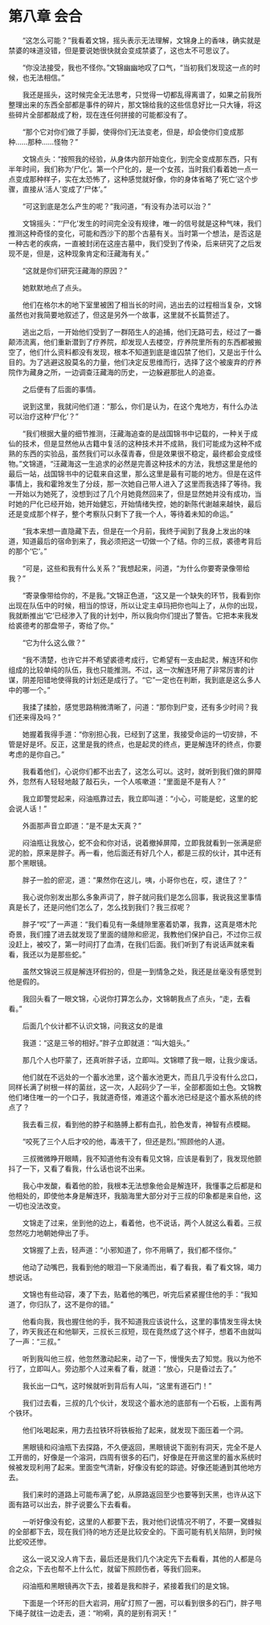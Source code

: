 # 第八章 会合


　　“这怎么可能？”我看着文锦，摇头表示无法理解，文锦身上的香味，确实就是禁婆的味道没错，但是要说她很快就会变成禁婆了，这也太不可思议了。

　　“你没法接受，我也不怪你。”文锦幽幽地叹了口气，“当初我们发现这一点的时候，也无法相信。”

　　我还是摇头，这时候完全无法思考，只觉得一切都乱得离谱了，如果之前我所整理出来的东西全部都是事件的碎片，那文锦给我的这些信息好比一只大锤，将这些碎片全部都敲成了粉，现在连任何拼接的可能都没有了。

　　“那个它对你们做了手脚，使得你们无法变老，但是，却会使你们变成那种……那种……怪物？”

　　文锦点头：“按照我的经验，从身体内部开始变化，到完全变成那东西，只有半年时间，我们称为‘尸化’。第一个尸化的，是一个女孩，当时我们看着她一点一点变成那种样子，实在太恐怖了，这种感觉就好像，你的身体省略了‘死亡’这个步骤，直接从‘活人’变成了‘尸体’。”

　　“可这到底是怎么产生的呢？”我问道，“有没有办法可以治？”

　　文锦摇头：“‘尸化’发生的时间完全没有规律，唯一的信号就是这种气味，我们推测这种奇怪的变化，可能和西沙下的那个古墓有关。当时第一个想法，是否这是一种古老的疾病，一直被封闭在这座古墓中，我们受到了传染，后来研究了之后发现不是，但是，这种现象肯定和汪藏海有关。”

　　“这就是你们研究汪藏海的原因？”

　　她默默地点了点头。

　　他们在格尔木的地下室里被困了相当长的时间，逃出去的过程相当复杂，文锦虽然也对我简要地叙述了，但这是另外一个故事，这里就不长篇赘述了。

　　逃出之后，一开始他们受到了一群陌生人的追捕，他们无路可去，经过了一番颠沛流离，他们重新潜到了疗养院，却发现人去楼空，疗养院里所有的东西都被搬空了，他们什么资料都没有发现，根本不知道到底是谁囚禁了他们，又是出于什么目的。为了逃避这股莫名的力量，他们决定反思维而行，选择了这个被废弃的疗养院作为藏身之所，一边调查汪藏海的历史，一边躲避那批人的追查。

　　之后便有了后面的事情。

　　说到这里，我就问他们道：“那么，你们是认为，在这个鬼地方，有什么办法可以治疗这种‘尸化’？”

　　“我们根据大量的细节推测，汪藏海追查的是战国锦书中记载的，一种关于成仙的技术，但是显然他从古籍中复活的这种技术并不成熟，我们可能成为这种不成熟的东西的实验品，虽然我们可以永葆青春，但是效果很不稳定，最终都会变成怪物。”文锦道，“汪藏海这一生追求的必然是完善这种技术的方法，我想这里是他的最后一站，战国锦书中的记载来自这里，那么这里是最有可能的地方。但是在这件事情上，我和霍玲发生了分歧，那一次她自己带人进入了这里而我选择了等待。我一开始以为她死了，没想到过了几个月她竟然回来了，但是显然她并没有成功，当时她的尸化已经开始，她开始健忘，开始情绪失控，她的新陈代谢越来越快，最后还是变成那个样子，整个考察队只剩下了我一个人，等待着未知的命运。”

　　“我本来想一直隐藏下去，但是在一个月前，我终于闻到了我身上发出的味道，知道最后的宿命到来了，我必须把这一切做一个了结。你的三叔，裘德考背后的那个‘它’。”

　　“可是，这些和我有什么关系？”我想起来，问道，“为什么你要寄录像带给我？”

　　“寄录像带给你的，不是我。”文锦正色道，“这又是一个缺失的环节，我看到你出现在队伍中的时候，相当的惊讶，所以让定主卓玛把你也叫上了，从你的出现，我就断推出‘它’已经渗入了我的计划中，所以我向你们提出了警告。它把本来我发给裘德考的那盘带子，寄给了你。”

　　“它为什么这么做？”

　　“我不清楚，也许它并不希望裘德考成行，它希望有一支由起灵，解连环和你组成的比较单纯的队伍，我也只能推测。不过，这一次解连环用了非常厉害的计谋，阴差阳错地使得我的计划还是成行了。“它”一定也在判断，我到底是这么多人中的哪一个。”

　　我揉了揉脸，感觉思路稍微清晰了，问道：“那你到尸变，还有多少时间？我们还来得及吗？”

　　她握着我得手道：“你别担心我，已经到了这里，我接受命运的一切安排，不管是好是坏。反正，这里是我的终点，也是起灵的终点，更是解连环的终点，你要考虑的是你自己。”

　　我看着他们，心说你们都不出去了，这怎么可以。这时，就听到我们做的屏障外，忽然有人轻轻地敲了敲石头，一个人咳嗽道：“里面是不是有人？”

　　我立即警觉起来，闷油瓶靠过去，我立即叫道：“小心，可能是蛇，这里的蛇会说人话！”

　　外面那声音立即道：“是不是太天真？”

　　闷油瓶让我放心，蛇不会和你对话，说着撤掉屏障，立即我就看到一张满是瘀泥的脸，原来是胖子。再一看，他后面还有好几个人，都是三叔的伙计，其中还有那个黑眼镜。

　　胖子一脸的瘀泥，道：“果然你在这儿，咦，小哥你也在，哎，逮住了？”

　　我心说你别发出那么多象声词了，胖子就问我们是怎么回事，我说我这里事情真是长了，还是问他们怎么了，怎么找到我们？我三叔呢？

　　胖子“哎”了一声道：“我们看见有一条缝隙里塞着奶罩，我靠，这真是塔木陀奇景，我们撞了进去就发现了里面的缝隙和瘀泥，我教他们保护自己，不过你三叔没赶上，被咬了，第一时间打了血清，在我们后面。我们听到了有说话声就来看看，我还以为是那些蛇。”

　　虽然文锦说三叔是解连环假扮的，但是一到情急之处，我还是丝毫没有感觉到他是假的。

　　我回头看了一眼文锦，心说你打算怎么办，文锦朝我点了点头，“走，去看看。”

　　后面几个伙计都不认识文锦，问我这女的是谁

　　我道：“这是三爷的相好。”胖子立即就道：“叫大姐头。”

　　那几个人也吓蒙了，还真听胖子话，立即叫。文锦瞟了我一眼，让我少废话。

　　他们就在不远处的一个蓄水池里，这个蓄水池更大，而且几乎没有什么岔口，同样长满了树根一样的菌丝，这一次，人起码少了一半，全部都面如土色。文锦教他们堵住唯一的一个口子，我就道奇怪，难道这个蓄水池已经是这个蓄水系统的终点了？

　　我去看三叔，看到他的脖子和胳膊上都有血孔，脸色发青，神智有点模糊。

　　“咬死了三个人后才咬的他，毒液干了，但还是烈。”照顾他的人道。

　　三叔微微睁开眼睛，我不知道他有没有看见文锦，应该是看到了，我发现他颤抖了一下，又看了看我，什么话也说不出来。

　　我心中发酸，看着他的脸，我根本无法想象他会是解连环，我懂事之后都是和他相处的，即使他本身是解连环，我脑海里大部分对于三叔的印象都是来自他，这一切也没法改变。

　　文锦走了过来，坐到他的边上，看着他，也不说话，两个人就这么看着。三叔忽然吃力地朝她伸出了手。

　　文锦握了上去，轻声道：“小邪知道了，你不用瞒了，我们都不怪你。”

　　他动了动嘴巴，我看到他的眼泪一下泉涌而出，看了看我，看了看文锦，竭力想说话。

　　文锦也有些动容，凑了下去，贴着他的嘴巴，听完后紧紧握住他的手：“我知道了，你归队了，这不是你的错。”

　　他看向我，我也握住他的手，我不知道我应该说什么，这里的事情发生得太快了，昨天我还在和他聊天，三叔长三叔短，现在竟然成了这个样子，想着不由就叫了一声：“三叔。”

　　听到我叫他三叔，他忽然激动起来，动了一下，慢慢失去了知觉。我以为他不行了，立即叫人。旁边那个人过来看了看，就道：“放心，只是昏过去了。”

　　我长出一口气，这时候就听到背后有人叫，“这里有道石门！”

　　我们过去看，三叔的几个伙计，发现这个蓄水池的底部有一个石板，上面有两个铁环。

　　他们吆喝起来，用力去拉铁环将铁板抬了起来，就发现下面压着一个洞。

　　黑眼镜和闷油瓶下去探路，不久便返回，黑眼镜说下面别有洞天，完全不是人工开凿的，好像是一个溶洞，四周有很多的石门，好像是在开凿这里的蓄水系统时候被发现利用了起来。里面空气清新，好像没有蛇的踪迹。好像还能通到其他地方去。

　　我们来时的道路上可能布满了蛇，从原路返回至少也要等到天黑，也许从这下面有路可以出去，胖子说要么下去看看。

　　一听好像没有蛇，这里的人都要下去，我对他们说情况不明了，不要一窝蜂拟的全部都下去，现在我们待的地方还是比较安全的。下面可能有机关陷阱，到时候比蛇咬还惨。

　　这么一说又没人肯下去，最后还是我们几个决定先下去看看，其他的人都是乌合之众，下去也帮不上什么忙，就留下照顾伤者，等我们回来。

　　闷油瓶和黑眼镜再次下去，接着是我和胖子，紧接着我们的是文锦。

　　下面是一个环形的巨大岩洞，用矿灯照了一圈，可以看到很多的石门，胖子甩下绳子就往一边走去，道：“哟嗬，真的是别有洞天！”

